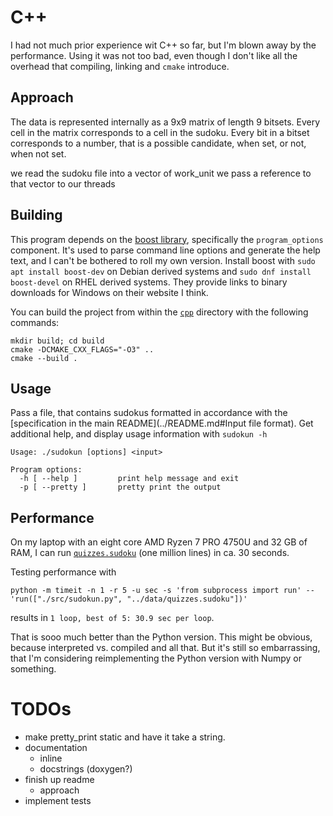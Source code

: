 # C++

I had not much prior experience wit C++ so far, but I'm blown away by the performance.
Using it was not too bad, even though I don't like all the overhead that compiling, linking and `cmake` introduce.


## Approach

The data is represented internally as a 9x9 matrix of length 9 bitsets.
Every cell in the matrix corresponds to a cell in the sudoku.
Every bit in a bitset corresponds to a number, that is a possible candidate, when set, or not, when not set.

we read the sudoku file into a vector of work_unit 
we pass a reference to that vector to our threads


## Building

This program depends on the [boost library](https://www.boost.org/), specifically the `program_options` component.
It's used to parse command line options and generate the help text, and I can't be bothered to roll my own version.
Install boost with `sudo apt install boost-dev` on Debian derived systems and `sudo dnf install boost-devel` on RHEL derived systems.
They provide links to binary downloads for Windows on their website I think.

You can build the project from within the [`cpp`](.) directory with the following commands:

    mkdir build; cd build
    cmake -DCMAKE_CXX_FLAGS="-O3" ..
    cmake --build .


## Usage

Pass a file, that contains sudokus formatted in accordance with the [specification in the main README](../README.md#Input file format).
Get additional help, and display usage information with `sudokun -h`

    Usage: ./sudokun [options] <input>
    
    Program options:
      -h [ --help ]         print help message and exit
      -p [ --pretty ]       pretty print the output


## Performance

On my laptop with an eight core AMD Ryzen 7 PRO 4750U and 32 GB of RAM,
I can run [`quizzes.sudoku`](../data/quizzes.sudoku) (one million lines) in ca. 30 seconds.

Testing performance with

    python -m timeit -n 1 -r 5 -u sec -s 'from subprocess import run' -- 'run(["./src/sudokun.py", "../data/quizzes.sudoku"])'

results in `1 loop, best of 5: 30.9 sec per loop`.

That is sooo much better than the Python version.
This might be obvious, because interpreted vs. compiled and all that.
But it's still so embarrassing, that I'm considering reimplementing the Python version with Numpy or something. 


# TODOs

- make pretty_print static and have it take a string.
- documentation 
  - inline
  - docstrings (doxygen?)
- finish up readme
  - approach
- implement tests

